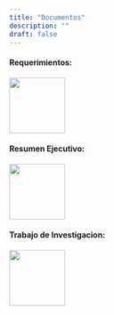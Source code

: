 ```yaml
---
title: "Documentos"
description: ""
draft: false
---
```

#### Requerimientos:

<a href="https://drive.google.com/file/d/1MVSIvoGYwVza2lqDE-DtD1M1P-V8Fua2/view?usp=sharing"  target="_blank"><img src="images/documento.png" width="100px" /></a>

#### Resumen Ejecutivo:

<a href="https://drive.google.com/file/d/1YiaIeghltBnEB1GVpUQ3yfSfkW5yu45u/view?usp=sharing"  target="_blank"><img src="images/documento.png" width="100px" /></a>

#### Trabajo de Investigacion:

<a href="https://drive.google.com/file/d/1_Nj7YxjU2GanLOm8_o9HeOh5CK_3s1yF/view?usp=sharing"  target="_blank"><img src="images/documento.png" width="100px" /></a>

